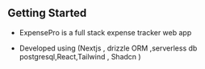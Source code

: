 ## Getting Started

- ExpensePro is a full stack expense tracker web app

- Developed using (Nextjs , drizzle ORM ,serverless db postgresql,React,Tailwind , Shadcn )
